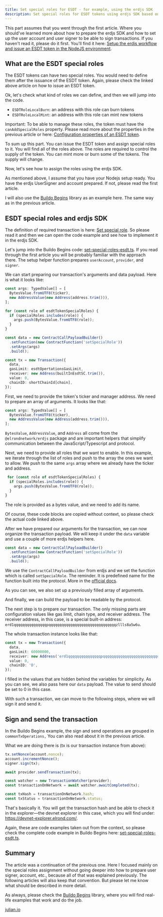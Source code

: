 ```yaml
---
title: Set special roles for ESDT - for example, using the erdjs SDK
description: Set special roles for ESDT tokens using erdjs SDK based on a real-life example
---
```


This part assumes that you went through the first article. Where you should've learned more about how to prepare the erdjs SDK and how to set up the user account and user signer to be able to sign transactions. If you haven't read it, please do it first. You'll find it here: [Setup the erdjs workflow and issue an ESDT token in the NodeJS environment](https://elrond-dev-guild.gitbook.io/scrolls/erdjs/how-tos/setup-erdjs-and-issue-esdt-token).

## What are the ESDT special roles

The ESDT tokens can have two special roles. You would need to define them after the issuance of the ESDT token. Again, please check the linked above article on how to issue an ESDT token.

Ok, let's check what kind of roles we can define, and then we will jump into the code. 
- `ESDTRoleLocalBurn`: an address with this role can burn tokens
- `ESDTRoleLocalMint`: an address with this role can mint new tokens

Important: To be able to manage these roles, the token must have the `canAddSpecialRoles` property. Please read more about the properties in the previous article or here: [Configuration properties of an ESDT token](https://docs.elrond.com/tokens/esdt-tokens/#configuration-properties-of-an-esdt-token).

To sum up this part. You can issue the ESDT token and assign special roles to it. You will find all of the roles above. The roles are required to control the supply of the token. You can mint more or burn some of the tokens. The supply will change.

Now, let's see how to assign the roles using the erdjs SDK. 

As mentioned above, I assume that you have your Nodejs setup ready. You have the erdjs UserSigner and account prepared. If not, please read the first article.

I will also use the [Buildo Begins](https://github.com/ElrondDevGuild/buildo-begins) library as an example here. The same way as in the previous article.

## ESDT special roles and erdjs SDK

The definition of required transaction is here: [Set special role](https://docs.elrond.com/tokens/esdt-tokens/#set-special-role). So please read it and then we can open the code example and see how to implement it in the erdjs SDK.

Let's jump into the Buildo Begins code: [set-special-roles-esdt.ts](https://github.com/ElrondDevGuild/buildo-begins/blob/main/src/esdt/set-special-roles-esdt.ts). If you read through the first article you will be probably familiar with the approach there. The setup helper function prepares `userAccount`, `provider`, and `signer`. 

We can start preparing our transaction's arguments and data payload. Here is what it looks like:

```typescript
const args: TypedValue[] = [
  BytesValue.fromUTF8(ticker),
  new AddressValue(new Address(address.trim())),
];

for (const role of esdtTokenSpecialRoles) {
  if (specialRoles.includes(role)) {
    args.push(BytesValue.fromUTF8(role));
  }
}

const data = new ContractCallPayloadBuilder()
  .setFunction(new ContractFunction('setSpecialRole'))
  .setArgs(args)
  .build();

const tx = new Transaction({
  data,
  gasLimit: esdtOpertationsGasLimit,
  receiver: new Address(builtInEsdtSC.trim()),
  value: 0,
  chainID: shortChainId[chain],
});
```

First, we need to provide the token's ticker and manager address. We need to prepare an array of arguments. It looks like that: 

```typescript
const args: TypedValue[] = [
  BytesValue.fromUTF8(ticker),
  new AddressValue(new Address(address.trim())),
];
```

`BytesValue`, `AddressValue`, and `Address` all come from the `@elrondnetwork/erdjs` package and are important helpers that simplify communication between the JavaScript/Typescript and protocol.

Next, we need to provide all roles that we want to enable. In this example, we iterate through the list of roles and push to the array the ones we want to allow. We push to the same `args` array where we already have the ticker and address.

```typescript
 for (const role of esdtTokenSpecialRoles) {
  if (specialRoles.includes(role)) {
    args.push(BytesValue.fromUTF8(role));
  }
}
```

The role is provided as a bytes value, and we need to add its name.

Of course, these code blocks are copied without context, so please check the actual code linked above.

After we have prepared our arguments for the transaction, we can now organize the transaction payload. We will keep it under the `data` variable and use a couple of more erdjs helpers here.

```typescript
const data = new ContractCallPayloadBuilder()
  .setFunction(new ContractFunction('setSpecialRole'))
  .setArgs(args)
  .build();
```

We use the `ContractCallPayloadBuilder` from erdjs and we set the function which is called `setSpecialRole`. The reminder. It is predefined name for the function built into the protocol. More in the [official docs](https://docs.elrond.com/tokens/esdt-tokens/#setting-and-unsetting-special-roles).

As you can see, we also set up a previously filled array of arguments.

And finally, we can build the payload to be readable by the protocol.

The next step is to prepare our transaction. The only missing parts are configuration values like gas limit, chain type, and receiver address. The receiver address, in this case, is a special built-in address: `erd1qqqqqqqqqqqqqqqpqqqqqqqqqqqqqqqqqqqqqqqqqqqqqqqzllls8a5w6u`.

The whole transaction instance looks like that:

```typescript
const tx = new Transaction({
  data,
  gasLimit: 60000000,
  receiver: new Address('erd1qqqqqqqqqqqqqqqpqqqqqqqqqqqqqqqqqqqqqqqqqqqqqqqzllls8a5w6u'),
  value: 0,
  chainID: 'D',
});
```
I filled in the values that are hidden behind the variables for simplicity. As you can see, we also pass here our `data` payload. The value to send should be set to 0 in this case.

With such a transaction, we can move to the following steps, where we will sign it and send it.

## Sign and send the transaction

In the Buildo Begins example, the sign and send operations are grouped in `commonTxOperations,` You can also read about it in the previous article.

What we are doing there is (tx is our transaction instance from above):

```typescript
tx.setNonce(account.nonce);
account.incrementNonce();
signer.sign(tx);

await provider.sendTransaction(tx);

const watcher = new TransactionWatcher(provider);
const transactionOnNetwork = await watcher.awaitCompleted(tx);

const txHash = transactionOnNetwork.hash;
const txStatus = transactionOnNetwork.status;
```

That's basically it. You will get the transaction hash and be able to check it in the explorer—the devnet explorer in this case, which you will find under: https://devnet-explorer.elrond.com/.

Again, these are code examples taken out from the context, so please check the complete code example in Buildo Begins here: [set-special-roles-esdt.ts](https://github.com/ElrondDevGuild/buildo-begins/blob/main/src/esdt/set-special-roles-esdt.ts).

## Summary

The article was a continuation of the previous one. Here I focused mainly on the special roles assignment without going deeper into how to prepare user signer, account, etc., because all of that was explained previously. The following articles will also keep that convention. But please let me know what should be described in more detail.

As always, please check the [Buildo Begins](https://github.com/ElrondDevGuild/buildo-begins) library, where you will find real-life examples that work and do the job.

[julian.io](https://www.julian.io)
